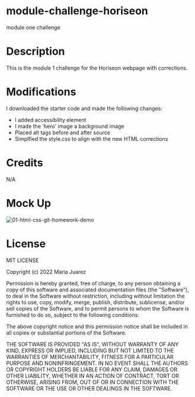 # module-challenge-horiseon
module one challenge

# Description

This is the module 1 challenge for the Horiseon webpage with corrections.

# Modifications

I downloaded the starter code and made the following changes:

- I added accessibility element
- I made the 'hero' image a background image
- Placed alt tags before and after source
- Simplfied the style.css to align with the new HTML corrections

# Credits

N/A

# Mock Up
![01-html-css-git-homework-demo](https://user-images.githubusercontent.com/119270869/206631793-ebfdab94-9421-4dde-9be7-de32d555e694.png)



# License
MIT LICENSE

Copyright (c) 2022 Maria Juarez

Permission is hereby granted, free of charge, to any person obtaining a copy
of this software and associated documentation files (the "Software"), to deal
in the Software without restriction, including without limitation the rights
to use, copy, modify, merge, publish, distribute, sublicense, and/or sell
copies of the Software, and to permit persons to whom the Software is
furnished to do so, subject to the following conditions:

The above copyright notice and this permission notice shall be included in all
copies or substantial portions of the Software.

THE SOFTWARE IS PROVIDED "AS IS", WITHOUT WARRANTY OF ANY KIND, EXPRESS OR
IMPLIED, INCLUDING BUT NOT LIMITED TO THE WARRANTIES OF MERCHANTABILITY,
FITNESS FOR A PARTICULAR PURPOSE AND NONINFRINGEMENT. IN NO EVENT SHALL THE
AUTHORS OR COPYRIGHT HOLDERS BE LIABLE FOR ANY CLAIM, DAMAGES OR OTHER
LIABILITY, WHETHER IN AN ACTION OF CONTRACT, TORT OR OTHERWISE, ARISING FROM,
OUT OF OR IN CONNECTION WITH THE SOFTWARE OR THE USE OR OTHER DEALINGS IN THE
SOFTWARE.
